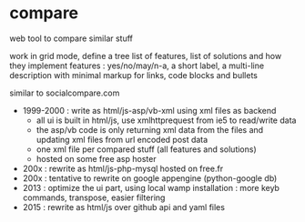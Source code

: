 # compare

web tool to compare similar stuff

work in grid mode, define a tree list of features, list of solutions and how they implement features : yes/no/may/n-a, a short label, a multi-line description with minimal markup for links, code blocks and bullets

similar to socialcompare.com

* 1999-2000 : write as html/js-asp/vb-xml using xml files as backend
  * all ui is built in html/js, use xmlhttprequest from ie5 to read/write data
  * the asp/vb code is only returning xml data from the files and updating xml files from url encoded post data
  * one xml file per compared stuff (all features and solutions)
  * hosted on some free asp hoster
* 200x : rewrite as html/js-php-mysql hosted on free.fr
* 200x : tentative to rewrite on google appengine (python-google db)
* 2013 : optimize the ui part, using local wamp installation : more keyb commands, transpose, easier filtering
* 2015 : rewrite as html/js over github api and yaml files
